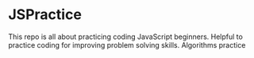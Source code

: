 # JSPractice

This repo is all about practicing coding JavaScript beginners.
Helpful to practice coding for improving problem solving skills.
Algorithms practice

